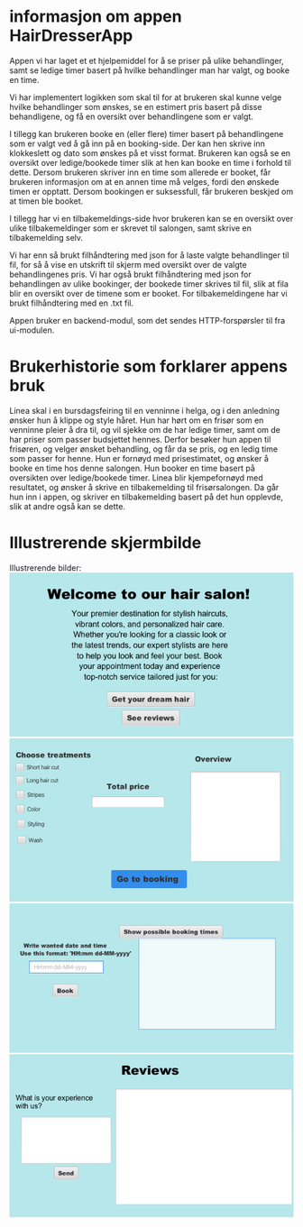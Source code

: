 
# informasjon om appen HairDresserApp

Appen vi har laget et et hjelpemiddel for å se priser på ulike behandlinger, samt se ledige timer basert på hvilke behandlinger man har valgt, og booke en time.

Vi har implementert logikken som skal til for at brukeren skal kunne velge hvilke behandlinger som ønskes, se en estimert pris basert på disse behandligene, og få en oversikt over behandlingene som er valgt. 

I tillegg kan brukeren booke en (eller flere) timer basert på behandlingene som er valgt ved å gå inn på en booking-side. Der kan hen skrive inn klokkeslett og dato som ønskes på et visst format. Brukeren kan også se en oversikt over ledige/bookede timer slik at hen kan booke en time i forhold til dette. Dersom brukeren skriver inn en time som allerede er booket, får brukeren informasjon om at en annen time må velges, fordi den ønskede timen er opptatt. Dersom bookingen er suksessfull, får brukeren beskjed om at timen ble booket.

I tillegg har vi en tilbakemeldings-side hvor brukeren kan se en oversikt over ulike tilbakemeldinger som er skrevet til salongen, samt skrive en tilbakemelding selv.

Vi har enn så brukt filhåndtering med json for å laste valgte behandlinger til fil, for så å vise en utskrift til skjerm med oversikt over de valgte behandlingenes pris.
Vi har også brukt filhåndtering med json for behandlingen av ulike bookinger, der bookede timer skrives til fil, slik at fila blir en oversikt over de timene som er booket.
For tilbakemeldingene har vi brukt filhåndtering med en .txt fil.

Appen bruker en backend-modul, som det sendes HTTP-forspørsler til fra ui-modulen.

# Brukerhistorie som forklarer appens bruk

Linea skal i en bursdagsfeiring til en venninne i helga, og i den anledning ønsker hun å klippe og style håret. Hun har hørt om en frisør som en venninne pleier å dra til, og vil sjekke om de har ledige timer, samt om de har priser som passer budsjettet hennes. Derfor besøker hun appen til frisøren, og velger ønsket behandling, og får da se pris, og en ledig time som passer for henne. Hun er fornøyd med prisestimatet, og ønsker å booke en time hos denne salongen. Hun booker en time basert på oversikten over ledige/bookede timer.
Linea blir kjempefornøyd med resultatet, og ønsker å skrive en tilbakemelding til frisørsalongen. Da går hun inn i appen, og skriver en tilbakemelding basert på det hun opplevde, slik at andre også kan se dette.

# Illustrerende skjermbilde

Illustrerende bilder:
![Velkommen-side](docs/release3/pictures/image.png)
![Behandlingsvalg-side](docs/release3/pictures/image-1.png)
![Booking-side](docs/release3/pictures/image-2.png)
![Reveiws-side](docs/release3/pictures/image-3.png)
